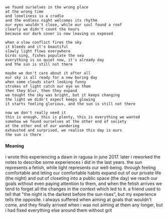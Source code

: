 
```
we found ourselves in the wrong place
at the wrong time
and loneliness is a cradle
and the endless night welcomes its rhythm
our eyes wouldn't close, while our soul found a roof
clearly we didn't count the hours
because our dark cover is now leaving us exposed

when a slow conflict fires the sky
it bleeds and it's beautiful
slowly light flows everywhere
birds sing, fishes populate the sea
everything is so quiet now, it's already day
and the sun is still not there

maybe we don't care about it after all
our sky is all ready for a new boring day
when some clouds start looking funny
strokes of light catch our eye on them
then they blur, then they expand
we tought the sky was bright, but it keeps changing
the light we didn't expect keeps glowing
it starts feeling glorious, and the sun is still not there

now we don't really need it
this is enough, this is plenty, this is everything we wanted
somehow we found ourselves at the other end of society
at the other end of our wandering
exhausted and surprised, we realise this day is ours
the sun is there
```

#### Meaning

i wrote this experiencing a dawn in ragusa in june 2017. later i reworked the notes to describe some experiences i did in the last years. the sun represents a fetish, while light represents our well-being. through feeling comfortable and leting our comfortable habits expand out of our private life (the night) and out of closeting into a public space (the day) we reach our goals without even paying attention to them, and when the fetish arrives we tend to forget all the changes in the context which led to it. a friend used to tell that "the night is the darkest before the sun rises", but my experience tells the opposite. i always suffered when aiming at goals that wouldn't come, and they finally arrived when i was not aiming at them any longer, but i had fixed everything else around them without grit
